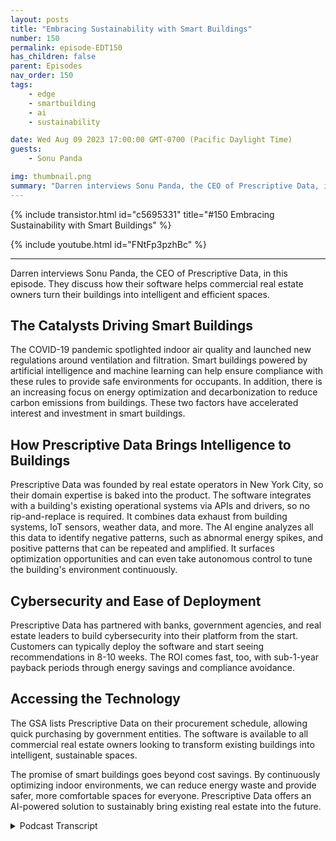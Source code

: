 ```yaml
---
layout: posts
title: "Embracing Sustainability with Smart Buildings"
number: 150
permalink: episode-EDT150
has_children: false
parent: Episodes
nav_order: 150
tags:
    - edge
    - smartbuilding
    - ai
    - sustainability

date: Wed Aug 09 2023 17:00:00 GMT-0700 (Pacific Daylight Time)
guests:
    - Sonu Panda

img: thumbnail.png
summary: "Darren interviews Sonu Panda, the CEO of Prescriptive Data, in this episode. They discuss how their software helps commercial real estate owners turn their buildings into intelligent and efficient spaces."
---
```


{% include transistor.html id="c5695331" title="#150 Embracing Sustainability with Smart Buildings" %}

{% include youtube.html id="FNtFp3pzhBc" %}

---

Darren interviews Sonu Panda, the CEO of Prescriptive Data, in this episode. They discuss how their software helps commercial real estate owners turn their buildings into intelligent and efficient spaces.

## The Catalysts Driving Smart Buildings

The COVID-19 pandemic spotlighted indoor air quality and launched new regulations around ventilation and filtration. Smart buildings powered by artificial intelligence and machine learning can help ensure compliance with these rules to provide safe environments for occupants. In addition, there is an increasing focus on energy optimization and decarbonization to reduce carbon emissions from buildings. These two factors have accelerated interest and investment in smart buildings.

## How Prescriptive Data Brings Intelligence to Buildings

Prescriptive Data was founded by real estate operators in New York City, so their domain expertise is baked into the product. The software integrates with a building's existing operational systems via APIs and drivers, so no rip-and-replace is required. It combines data exhaust from building systems, IoT sensors, weather data, and more. The AI engine analyzes all this data to identify negative patterns, such as abnormal energy spikes, and positive patterns that can be repeated and amplified. It surfaces optimization opportunities and can even take autonomous control to tune the building's environment continuously.

## Cybersecurity and Ease of Deployment

Prescriptive Data has partnered with banks, government agencies, and real estate leaders to build cybersecurity into their platform from the start. Customers can typically deploy the software and start seeing recommendations in 8-10 weeks. The ROI comes fast, too, with sub-1-year payback periods through energy savings and compliance avoidance.

## Accessing the Technology

The GSA lists Prescriptive Data on their procurement schedule, allowing quick purchasing by government entities. The software is available to all commercial real estate owners looking to transform existing buildings into intelligent, sustainable spaces.

The promise of smart buildings goes beyond cost savings. By continuously optimizing indoor environments, we can reduce energy waste and provide safer, more comfortable spaces for everyone. Prescriptive Data offers an AI-powered solution to sustainably bring existing real estate into the future.


<details>
<summary> Podcast Transcript </summary>

<p></p>

</details>
